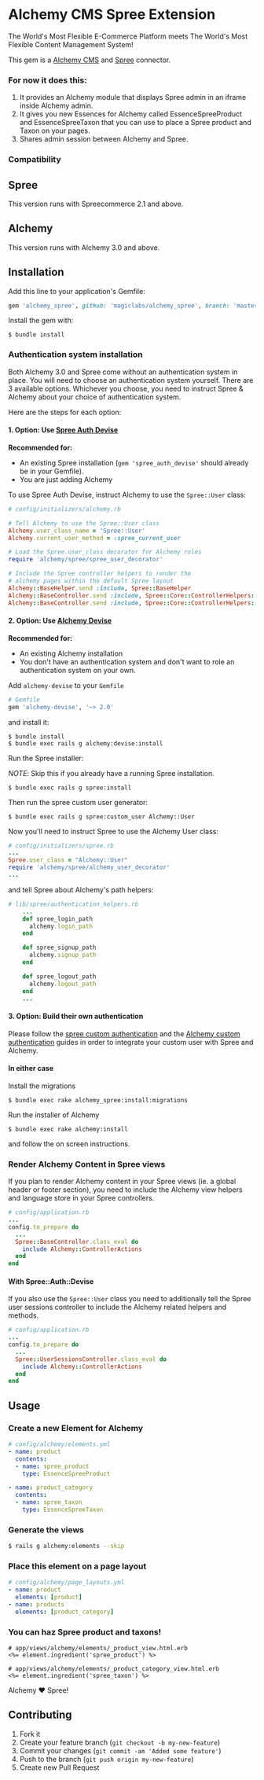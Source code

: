 # Alchemy CMS Spree Extension

The World's Most Flexible E-Commerce Platform meets The World's Most Flexible Content Management System!

This gem is a [Alchemy CMS](https://github.com/magiclabs/alchemy_cms) and [Spree](https://github.com/spree/spree) connector.

### For now it does this:

1. It provides an Alchemy module that displays Spree admin in an iframe inside Alchemy admin.
2. It gives you new Essences for Alchemy called EssenceSpreeProduct and EssenceSpreeTaxon that you can use to place a Spree product and Taxon on your pages.
3. Shares admin session between Alchemy and Spree.

### Compatibility

## Spree

This version runs with Spreecommerce 2.1 and above.

## Alchemy

This version runs with Alchemy 3.0 and above.

## Installation

Add this line to your application's Gemfile:

```ruby
gem 'alchemy_spree', github: 'magiclabs/alchemy_spree', branch: 'master'
```

Install the gem with:

```shell
$ bundle install
```

### Authentication system installation

Both Alchemy 3.0 and Spree come without an authentication system in place. You will need to choose an authentication system yourself. There are 3 available options. Whichever you choose, you need to instruct Spree & Alchemy about your choice of authentication system.

Here are the steps for each option:

#### 1. Option: Use [Spree Auth Devise](https://github.com/spree/spree_auth_devise)

**Recommended for:**
  - An existing Spree installation (`gem 'spree_auth_devise'` should already be in your Gemfile).
  - You are just adding Alchemy

To use Spree Auth Devise, instruct Alchemy to use the `Spree::User` class:

```ruby
# config/initializers/alchemy.rb

# Tell Alchemy to use the Spree::User class
Alchemy.user_class_name = 'Spree::User'
Alchemy.current_user_method = :spree_current_user

# Load the Spree.user_class decorator for Alchemy roles
require 'alchemy/spree/spree_user_decorator'

# Include the Spree controller helpers to render the
# alchemy pages within the default Spree layout
Alchemy::BaseHelper.send :include, Spree::BaseHelper
Alchemy::BaseController.send :include, Spree::Core::ControllerHelpers::Common
Alchemy::BaseController.send :include, Spree::Core::ControllerHelpers::Store
```

#### 2. Option: Use [Alchemy Devise](https://github.com/magiclabs/alchemy-devise)

**Recommended for:**
  - An existing Alchemy installation
  - You don't have an authentication system and don't want to role an authentication system on your own.

Add `alchemy-devise` to your `Gemfile`

```ruby
# Gemfile
gem 'alchemy-devise', '~> 2.0'
```

and install it:

```shell
$ bundle install
$ bundle exec rails g alchemy:devise:install
```

Run the Spree installer:

*NOTE*: Skip this if you already have a running Spree installation.

```shell
$ bundle exec rails g spree:install
```

Then run the spree custom user generator:

```shell
$ bundle exec rails g spree:custom_user Alchemy::User
```

Now you'll need to instruct Spree to use the Alchemy User class:

```ruby
# config/initializers/spree.rb
...
Spree.user_class = "Alchemy::User"
require 'alchemy/spree/alchemy_user_decorator'
...
```

and tell Spree about Alchemy's path helpers:

```ruby
# lib/spree/authentication_helpers.rb
    ...
    def spree_login_path
      alchemy.login_path
    end

    def spree_signup_path
      alchemy.signup_path
    end

    def spree_logout_path
      alchemy.logout_path
    end
    ...
```

#### 3. Option: Build their own authentication

Please follow the [spree custom authentication](https://guides.spreecommerce.com/developer/authentication.html) and the [Alchemy custom authentication](http://guides.alchemy-cms.com/edge/custom_authentication.html) guides in order to integrate your custom user with Spree and Alchemy.

#### In either case

Install the migrations

```shell
$ bundle exec rake alchemy_spree:install:migrations
```

Run the installer of Alchemy

```shell
$ bundle exec rake alchemy:install
```

and follow the on screen instructions.

### Render Alchemy Content in Spree views

If you plan to render Alchemy content in your Spree views (ie. a global header or footer section), you need to include the Alchemy view helpers and language store in your Spree controllers.

```ruby
# config/application.rb
...
config.to_prepare do
  ...
  Spree::BaseController.class_eval do
    include Alchemy::ControllerActions
  end
end
```

#### With Spree::Auth::Devise

If you also use the `Spree::User` class you need to additionally tell the Spree user sessions controller to include the Alchemy related helpers and methods.

```ruby
# config/application.rb
...
config.to_prepare do
  ...
  Spree::UserSessionsController.class_eval do
    include Alchemy::ControllerActions
  end
end
```

## Usage

### Create a new Element for Alchemy

```yaml
# config/alchemy/elements.yml
- name: product
  contents:
  - name: spree_product
    type: EssenceSpreeProduct

- name: product_category
  contents:
  - name: spree_taxon
    type: EssenceSpreeTaxon
```

### Generate the views

```sh
$ rails g alchemy:elements --skip
```

### Place this element on a page layout

```yaml
# config/alchemy/page_layouts.yml
- name: product
  elements: [product]
- name: products
  elements: [product_category]
```

### You can haz Spree product and taxons!

```erb
# app/views/alchemy/elements/_product_view.html.erb
<%= element.ingredient('spree_product') %>

# app/views/alchemy/elements/_product_category_view.html.erb
<%= element.ingredient('spree_taxon') %>
```

Alchemy :heart: Spree!

## Contributing

1. Fork it
2. Create your feature branch (`git checkout -b my-new-feature`)
3. Commit your changes (`git commit -am 'Added some feature'`)
4. Push to the branch (`git push origin my-new-feature`)
5. Create new Pull Request

